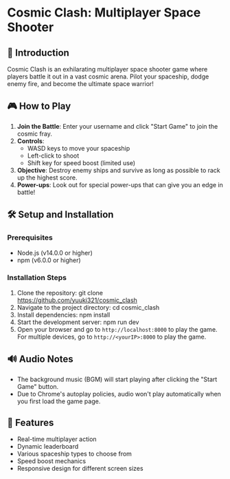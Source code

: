 # Cosmic Clash: Multiplayer Space Shooter


## 🚀 Introduction

Cosmic Clash is an exhilarating multiplayer space shooter game where players battle it out in a vast cosmic arena. Pilot your spaceship, dodge enemy fire, and become the ultimate space warrior!

## 🎮 How to Play

1. **Join the Battle**: Enter your username and click "Start Game" to join the cosmic fray.
2. **Controls**:
   - WASD keys to move your spaceship
   - Left-click to shoot
   - Shift key for speed boost (limited use)
3. **Objective**: Destroy enemy ships and survive as long as possible to rack up the highest score.
4. **Power-ups**: Look out for special power-ups that can give you an edge in battle!

## 🛠 Setup and Installation

### Prerequisites

- Node.js (v14.0.0 or higher)
- npm (v6.0.0 or higher)

### Installation Steps

1. Clone the repository:
git clone https://github.com/yuuki321/cosmic_clash
2. Navigate to the project directory:
cd cosmic_clash
3. Install dependencies:
npm install
4. Start the development server:
npm run dev
5. Open your browser and go to `http://localhost:8000` to play the game.
   For multiple devices, go to `http://<yourIP>:8000` to play the game.

## 🔊 Audio Notes

- The background music (BGM) will start playing after clicking the "Start Game" button.
- Due to Chrome's autoplay policies, audio won't play automatically when you first load the game page.

## 🌟 Features

- Real-time multiplayer action
- Dynamic leaderboard
- Various spaceship types to choose from
- Speed boost mechanics
- Responsive design for different screen sizes

